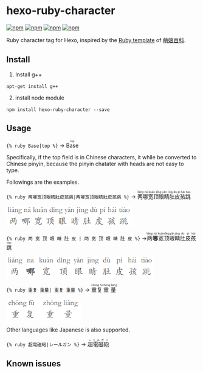# hexo-ruby-character #

[![npm](https://img.shields.io/npm/v/hexo-ruby-character.svg)](https://npmjs.org/package/hexo-ruby-character) 
[![npm](https://img.shields.io/npm/dm/hexo-ruby-character.svg)](https://npmjs.org/package/hexo-ruby-character)
[![npm](https://img.shields.io/npm/dt/hexo-ruby-character.svg)](https://npmjs.org/package/hexo-ruby-character)
[![npm](https://img.shields.io/npm/l/hexo-ruby-character.svg)](https://npmjs.org/package/hexo-ruby-character)

Ruby character tag for Hexo, inspired by the [Ruby template](http://zh.moegirl.org/Template:Ruby) of [萌娘百科](http://zh.moegirl.org).

## Install ##

1. Install g++
```
apt-get install g++
```
2. install node module

```
npm install hexo-ruby-character --save
```

## Usage ##

`{% ruby Base|top %}` → <ruby>Base<rp> (</rp><rt>top</rt><rp>) </rp></ruby>

Specifically, if the top field is in Chinese characters, it while be converted to Chinese pinyin, because the pinyin chatater with heads are not easy to type.

Followings are the examples.

`{% ruby 两哪宽顶眼睛肚皮孩跳|两哪宽顶眼睛肚皮孩跳 %}` → <ruby>两哪宽顶眼睛肚皮孩跳<rp> (</rp><rt>liǎng nǎ kuān dǐng yǎn jīng dù pí hái tiào</rt><rp>) </rp></ruby>

![](./example_01.png)

`{% ruby 两 宽 顶 眼 睛 肚 皮 | 两 宽 顶 眼 睛 肚 皮 %}` → <ruby> 两<rp> (</rp><rt>liǎng</rt><rp>) </rp></ruby><ruby><strong>哪</strong><rp> (</rp><rt>nǎ</rt><rp>) </rp></ruby><ruby>宽<rp> (</rp><rt>kuān</rt><rp>) </rp></ruby><ruby>顶<rp> (</rp><rt>dǐng</rt><rp>) </rp></ruby><ruby>眼<rp> (</rp><rt>yǎn</rt><rp>) </rp></ruby><ruby>睛<rp> (</rp><rt>jīng</rt><rp>) </rp></ruby><ruby>肚<rp> (</rp><rt>dù</rt><rp>) </rp></ruby><ruby>皮<rp> (</rp><rt>pí</rt><rp>) </rp></ruby><ruby>孩<rp> (</rp><rt>hái</rt><rp>) </rp></ruby><ruby>跳<rp> (</rp><rt>tiào</rt><rp>) </rp></ruby>

![](./example_02.png)

`{% ruby 重复 重量| 重复 重量 %}` → <ruby>重复<rp> (</rp><rt>chóng fù</rt><rp>) </rp></ruby><ruby>重量<rp> (</rp><rt> zhòng liàng</rt><rp>) </rp></ruby>

![](./example_03.png)

Other languages like Japanese is also supported.

`{% ruby 超電磁砲|レールガン %}` → <ruby>超電磁砲<rp> (</rp><rt>レールガン</rt><rp>) </rp></ruby>

## Known issues ##

